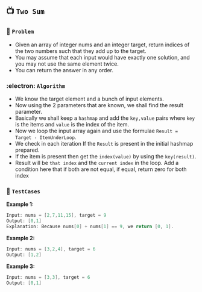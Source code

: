 ## 📺  `Two Sum`

### 🧿 `Problem`
* Given an array of integer nums and an integer target, return indices of the two numbers such that they add up to the target.
* You may assume that each input would have exactly one solution, and you may not use the same element twice.
* You can return the answer in any order.

### :electron: `Algorithm`
* We know the target element and a bunch of input elements.
* Now using the 2 parameters that are known, we shall find the result parameter.
* Basically we shall keep a `hashmap` and add the `key,value` pairs where `key` is the items and `value` is the index of the item.
* Now we loop the input array again and use the formulae `Result = Target - ItemUnderLoop`.
* We check in each iteration If the `Result` is present in the initial hashmap prepared.
* If the item is present then get the `index(value)` by using the `key(result)`.
* Result will be `that index` and the `current index` in the loop. Add a condition here that if both are not equal, if equal, return zero for both index

### 🧪 `TestCases`
**Example 1:**
```kotlin
Input: nums = [2,7,11,15], target = 9
Output: [0,1]
Explanation: Because nums[0] + nums[1] == 9, we return [0, 1].
```
**Example 2:**
```kotlin
Input: nums = [3,2,4], target = 6
Output: [1,2]
```
**Example 3:**
```kotlin
Input: nums = [3,3], target = 6
Output: [0,1]
```



